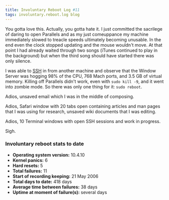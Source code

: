 ```yaml
---
title: Involuntary Reboot Log #11
tags: involuntary.reboot.log blog
---
```


You gotta love this. Actually, you gotta hate it. I just committed the sacrilege of daring to open Parallels and as my just comeuppance my machine immediately slowed to treacle speeds ultimately becoming unusable. In the end even the clock stopped updating and the mouse wouldn't move. At that point I had already waited through two songs (iTunes continued to play in the background) but when the third song should have started there was only silence.

I was able to [SSH](http://typechecked.net/wiki/SSH) in from another machine and observe that the Window Server was hogging 98% of the CPU, 768 Mach ports, and 3.5 GB of virtual memory. Killing off Parallels didn't work, even with `sudo kill -9`, and it went into zombie mode. So there was only one thing for it: `sudo reboot`.

Adios, unsaved email which I was in the middle of composing.

Adios, Safari window with 20 tabs open containing articles and man pages that I was using for research, unsaved wiki documents that I was editing.

Adios, 10 Terminal windows with open SSH sessions and work in progress.

Sigh.

### Involuntary reboot stats to date

-   **Operating system version:** 10.4.10
-   **Kernel panics:** 6
-   **Hard resets:** 5
-   **Total failures:** 11
-   **Start of recording keeping:** 21 May 2006
-   **Total days to date:** 418 days
-   **Average time between failures:** 38 days
-   **Uptime at moment of failure(s):** several days
